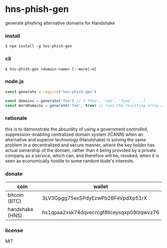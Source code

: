 # hns-phish-gen

generate phishing alternative domains for Handshake

### install

```shell
$ npm install -g hns-phish-gen
```

### cli

```shell
$ hns-phish-gen <domain-name> [--more|-m]
```

### node.js

```javascript
const generate = require('hns-phish-gen')

const domains = generate('foo') // ['fdoo', 'coo', 'fgoo', ...]
const moreDomains = generate('foo', true) // runs the resulting array against itself for double typos
```

### rationale

this is to demonstrate the absurdity of using a government controlled, suppression-enabling centralized domain system (ICANN) when an alternative and superior technology (Handshake) is solving the same problem in a decentralized and secure manner, where the key holder has actual ownership of the domain, rather than it being provided by a private company as a service, which can, and therefore will be, revoked, when it is seen as economically hostile to some random dude's interests.

### donate

coin | wallet
 --- | ---
bitcoin (BTC) | 3LV3Gpgg75exSPdyEzwPb2BFeVpdXp51rX
handshake (HNS) | hs1qpaa2xsk74dqvecrcgf8llceysqxp09lzqwvz76

### license

MIT
